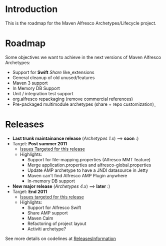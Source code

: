 # Introduction #

This is the roadmap for the Maven Alfresco Archetypes/Lifecycle project.


# Roadmap #

Some objectives we want to achieve in the next versions of Maven Alfresco Archetypes:

  * Support for **Swift** _Share_ like_extensions
  * General cleanup of old unused/features
  * Maven 3 support
  * In Memory DB Support
  * Unit / integration test support
  * org.alfresco repackaging (remove commercial references)
  * Pre-packaged multimodule archetypes (share + repo customization)_


# Releases #
  * **Last trunk maintainance release** (_Archetypes 1.x_) ==> **soon** :)
  * Target: **Post summer 2011**
    * [Issues Targeted for this release](http://code.google.com/p/maven-alfresco-archetypes/issues/list?can=2&q=Milestone%3DNextRelease&colspec=ID+Type+Status+Priority+Milestone+Owner+Summary&cells=tiles)
    * Highlights:
      * Support for file-mapping.properties (Alfresco MMT feature)
      * Merge application.properties and alfresco-global.properties
      * Update AMP archetype to have a JNDI datasource in Jetty
      * Maven can't find Alfresco AMP Plugin anywhere
      * In-memory DB support
  * **New major release** (_Archetypes 4.x_) ==> **later** :)
  * Target: **End 2011**
    * [Issues targeted for this release](http://code.google.com/p/maven-alfresco-archetypes/issues/list?can=2&q=Milestone%3DRelease4x&colspec=ID+Type+Status+Priority+Milestone+Owner+Summary&cells=tiles)
    * Highlights:
      * Support for Alfresco Swift
      * Share AMP support
      * Maven Calm
      * Refactoring of project layout
      * Activiti archetype?


See more details on codelines at [ReleasesInformation](ReleasesInformation.md)